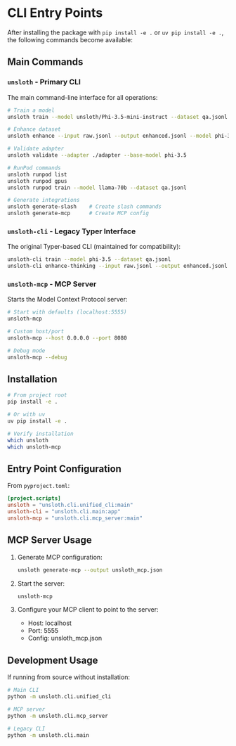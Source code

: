 # CLI Entry Points

After installing the package with `pip install -e .` or `uv pip install -e .`, the following commands become available:

## Main Commands

### `unsloth` - Primary CLI
The main command-line interface for all operations:
```bash
# Train a model
unsloth train --model unsloth/Phi-3.5-mini-instruct --dataset qa.jsonl

# Enhance dataset
unsloth enhance --input raw.jsonl --output enhanced.jsonl --model phi-3.5

# Validate adapter
unsloth validate --adapter ./adapter --base-model phi-3.5

# RunPod commands
unsloth runpod list
unsloth runpod gpus
unsloth runpod train --model llama-70b --dataset qa.jsonl

# Generate integrations
unsloth generate-slash    # Create slash commands
unsloth generate-mcp      # Create MCP config
```

### `unsloth-cli` - Legacy Typer Interface
The original Typer-based CLI (maintained for compatibility):
```bash
unsloth-cli train --model phi-3.5 --dataset qa.jsonl
unsloth-cli enhance-thinking --input raw.jsonl --output enhanced.jsonl
```

### `unsloth-mcp` - MCP Server
Starts the Model Context Protocol server:
```bash
# Start with defaults (localhost:5555)
unsloth-mcp

# Custom host/port
unsloth-mcp --host 0.0.0.0 --port 8080

# Debug mode
unsloth-mcp --debug
```

## Installation

```bash
# From project root
pip install -e .

# Or with uv
uv pip install -e .

# Verify installation
which unsloth
which unsloth-mcp
```

## Entry Point Configuration

From `pyproject.toml`:
```toml
[project.scripts]
unsloth = "unsloth.cli.unified_cli:main"
unsloth-cli = "unsloth.cli.main:app"
unsloth-mcp = "unsloth.cli.mcp_server:main"
```

## MCP Server Usage

1. Generate MCP configuration:
   ```bash
   unsloth generate-mcp --output unsloth_mcp.json
   ```

2. Start the server:
   ```bash
   unsloth-mcp
   ```

3. Configure your MCP client to point to the server:
   - Host: localhost
   - Port: 5555
   - Config: unsloth_mcp.json

## Development Usage

If running from source without installation:
```bash
# Main CLI
python -m unsloth.cli.unified_cli

# MCP server
python -m unsloth.cli.mcp_server

# Legacy CLI
python -m unsloth.cli.main
```